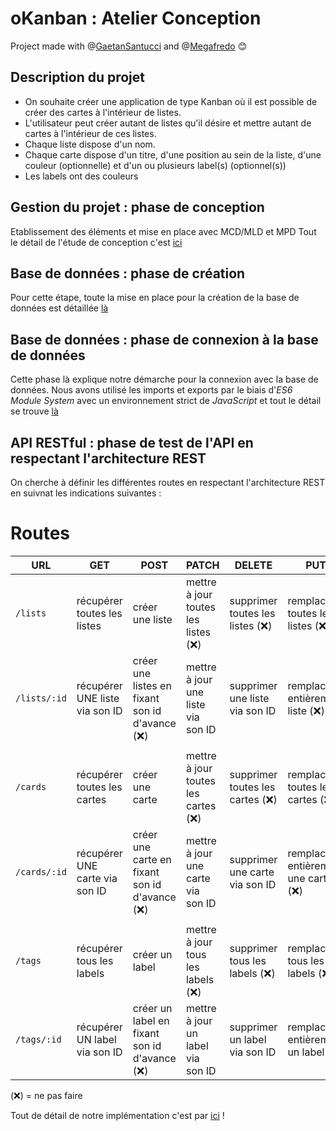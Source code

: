 # oKanban : Atelier Conception

Project made with @[GaetanSantucci](https://github.com/GaetanSantucci) and @[Megafredo](https://github.com/Megafredo) 😊

## Description du projet 

- On souhaite créer une application de type Kanban où il est possible de créer des cartes à l'intérieur de listes.
- L'utilisateur peut créer autant de listes qu'il désire et mettre autant de cartes à l'intérieur de ces listes.
- Chaque liste dispose d'un nom.
- Chaque carte dispose d'un titre, d'une position au sein de la liste, d'une couleur (optionnelle) et d'un ou plusieurs label(s) (optionnel(s))
- Les labels ont des couleurs

## Gestion du projet : phase de conception

Etablissement des éléments et mise en place avec MCD/MLD et MPD
Tout le détail de l'étude de conception c'est [ici](./__docs/Conception.md)

## Base de données : phase de création

Pour cette étape, toute la mise en place pour la création de la base de données est détaillée [là](./__docs/Database.md)

## Base de données : phase de connexion à la base de données

Cette phase là explique notre démarche pour la connexion avec la base de données. 
Nous avons utilisé les imports et exports par le biais d'*ES6 Module System* avec un environnement strict de *JavaScript* et tout le détail se trouve [là](./__docs/ConnectDB.md)


## API RESTful : phase de test de l'API en respectant l'architecture REST

On cherche à définir les différentes routes en respectant l'architecture REST en suivnat les indications suivantes :

# Routes

| URL | GET | POST | PATCH | DELETE | PUT |
|---|---|---|---|---|---|
| `/lists` | récupérer toutes les listes | créer une liste | mettre à jour toutes les listes (❌) | supprimer toutes les listes (❌) | remplacer toutes les listes (❌) |
| `/lists/:id` | récupérer UNE liste via son ID | créer une listes en fixant son id d'avance (❌) | mettre à jour une liste via son ID | supprimer une liste via son ID | remplacer entièrement liste (❌) |
| |
| `/cards` | récupérer toutes les cartes | créer une carte | mettre à jour toutes les cartes (❌) | supprimer toutes les cartes (❌) | remplacer toutes les cartes (❌)
| `/cards/:id` | récupérer UNE carte via son ID | créer une carte en fixant son id d'avance (❌) | mettre à jour une carte via son ID | supprimer une carte via son ID | remplacer entièrement une carte (❌) |
| |
| `/tags`| récupérer tous les labels | créer un label | mettre à jour tous les labels (❌) | supprimer tous les labels (❌) | remplacer tous les labels (❌)
| `/tags/:id` | récupérer UN label via son ID | créer un label en fixant son id d'avance (❌) | mettre à jour un label via son ID | supprimer un label via son ID | remplacer entièrement un label

(❌) = ne pas faire


Tout de détail de notre implémentation c'est par [ici](./__docs/ApiRest.md) !